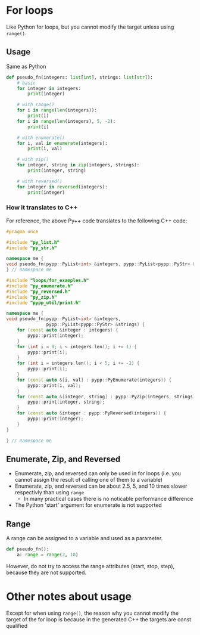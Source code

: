 # For loops

Like Python for loops, but you cannot modify the target unless using `range()`.

## Usage

Same as Python

```python
def pseudo_fn(integers: list[int], strings: list[str]):
    # basic
    for integer in integers:
        print(integer)

    # with range()
    for i in range(len(integers)):
        print(i)
    for i in range(len(integers), 5, -2):
        print(i)

    # with enumerate()
    for i, val in enumerate(integers):
        print(i, val)

    # with zip()
    for integer, string in zip(integers, strings):
        print(integer, string)

    # with reversed()
    for integer in reversed(integers):
        print(integer)
```

### How it translates to C++

For reference, the above Py++ code translates to the following C++ code:

```cpp
#pragma once

#include "py_list.h"
#include "py_str.h"

namespace me {
void pseudo_fn(pypp::PyList<int> &integers, pypp::PyList<pypp::PyStr> &strings);
} // namespace me
```

```cpp
#include "loops/for_examples.h"
#include "py_enumerate.h"
#include "py_reversed.h"
#include "py_zip.h"
#include "pypp_util/print.h"

namespace me {
void pseudo_fn(pypp::PyList<int> &integers,
               pypp::PyList<pypp::PyStr> &strings) {
    for (const auto &integer : integers) {
        pypp::print(integer);
    }
    for (int i = 0; i < integers.len(); i += 1) {
        pypp::print(i);
    }
    for (int i = integers.len(); i < 5; i += -2) {
        pypp::print(i);
    }
    for (const auto &[i, val] : pypp::PyEnumerate(integers)) {
        pypp::print(i, val);
    }
    for (const auto &[integer, string] : pypp::PyZip(integers, strings)) {
        pypp::print(integer, string);
    }
    for (const auto &integer : pypp::PyReversed(integers)) {
        pypp::print(integer);
    }
}

} // namespace me
```

## Enumerate, Zip, and Reversed

- Enumerate, zip, and reversed can only be used in for loops (i.e. you cannot assign the result of calling one of them to a variable)
- Enumerate, zip, and reversed can be about 2.5, 5, and 10 times slower respectivly than using `range`
    - In many practical cases there is no noticable performance difference
- The Python 'start' argument for enumerate is not supported

## Range

A range can be assigned to a variable and used as a parameter.

```python
def pseudo_fn():
    a: range = range(2, 10)
```

However, do not try to access the range attributes (start, stop, step), because they are not supported.

# Other notes about usage

Except for when using `range()`, the reason why you cannot modify the target of the for loop is because in the generated C++ the targets are const qualified


